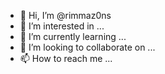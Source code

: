- 👋 Hi, I’m @rimmaz0ns
- 👀 I’m interested in ...
- 🌱 I’m currently learning ...
- 💞️ I’m looking to collaborate on ...
- 📫 How to reach me ...

<!---
rimmaz0ns/rimmaz0ns is a ✨ special ✨ repository because its `README.md` (this file) appears on your GitHub profile.
You can click the Preview link to take a look at your changes.
--->
